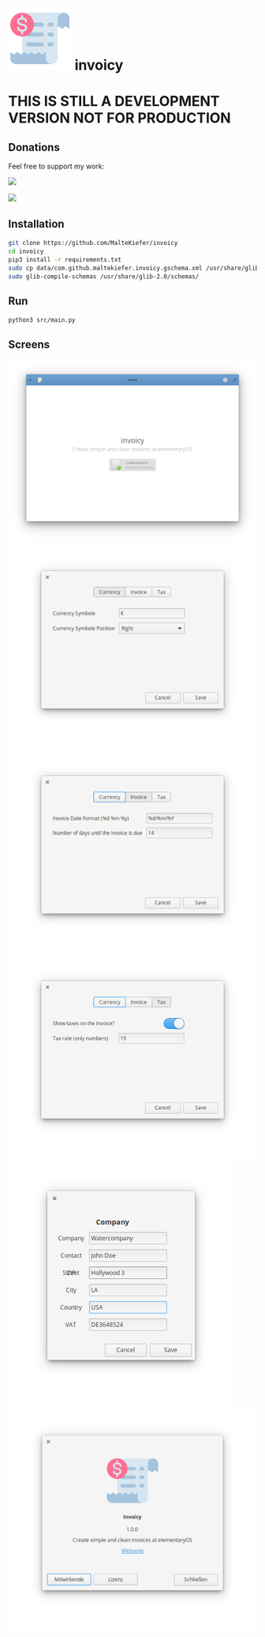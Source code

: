 
# ![icon](data/invoice.png) invoicy

# THIS IS STILL A DEVELOPMENT VERSION NOT FOR PRODUCTION

## Donations
Feel free to support my work:

<a href="https://liberapay.com/beli3ver/"><img src="http://img.shields.io/liberapay/receives/beli3ver.svg?logo=liberapay" /></a>

<a href="https://paypal.me/maltekiefer"><img src="https://upload.wikimedia.org/wikipedia/commons/b/b5/PayPal.svg" /></a>

## Installation

```bash
git clone https://github.com/MalteKiefer/invoicy
cd invoicy
pip3 install -r requirements.txt
sudo cp data/com.github.maltekiefer.invoicy.gschema.xml /usr/share/glib-2.0/schemas/
sudo glib-compile-schemas /usr/share/glib-2.0/schemas/
```

## Run

```bash
python3 src/main.py
```

## Screens

![](https://raw.githubusercontent.com/MalteKiefer/invoicy/master/screenshots/screen1.png)
![](https://raw.githubusercontent.com/MalteKiefer/invoicy/master/screenshots/screen2.png)
![](https://raw.githubusercontent.com/MalteKiefer/invoicy/master/screenshots/screen3.png)
![](https://raw.githubusercontent.com/MalteKiefer/invoicy/master/screenshots/screen4.png)
![](https://raw.githubusercontent.com/MalteKiefer/invoicy/master/screenshots/screen5.png)
![](https://raw.githubusercontent.com/MalteKiefer/invoicy/master/screenshots/screen6.png)

